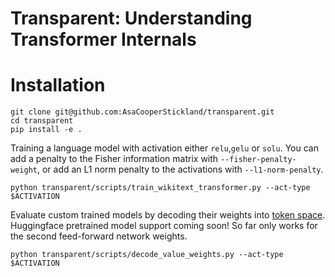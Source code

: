 # Transparent: Understanding Transformer Internals

# Installation

```
git clone git@github.com:AsaCooperStickland/transparent.git
cd transparent
pip install -e .
```

Training a language model with activation either `relu`,`gelu` or `solu`.
You can add a penalty to the Fisher information matrix with `--fisher-penalty-weight`, or add an L1 norm penalty to the activations with `--l1-norm-penalty`.
```
python transparent/scripts/train_wikitext_transformer.py --act-type $ACTIVATION 
```
Evaluate custom trained models by decoding their weights into [token space](https://arxiv.org/abs/2209.02535).
Huggingface pretrained model support coming soon!
So far only works for the second feed-forward network weights.
```
python transparent/scripts/decode_value_weights.py --act-type $ACTIVATION 
```